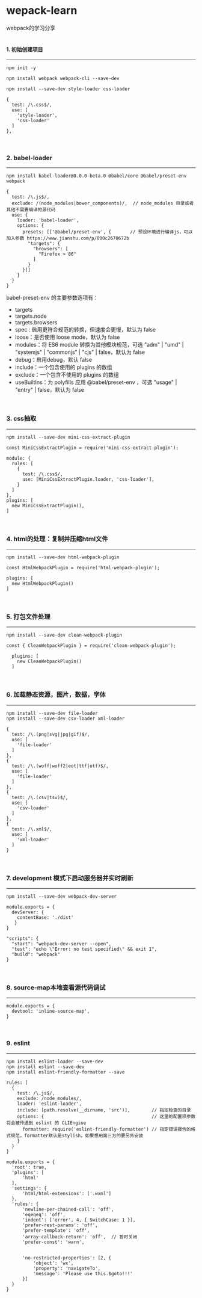 # wepack-learn  
webpack的学习分享  
<br>

#### 1. 初始创建项目  
***  
```  
npm init -y       

npm install webpack webpack-cli --save-dev

npm install --save-dev style-loader css-loader
```  

```
{
  test: /\.css$/,
  use: [
    'style-loader',
    'css-loader'
  ]
},
```

<br>

### 2. babel-loader
***
```
npm install babel-loader@8.0.0-beta.0 @babel/core @babel/preset-env webpack
```

```
{
  test: /\.js$/,
  exclude: /(node_modules|bower_components)/,  // node_modules 目录或者其他不需要编译的源代码 
  use: {
    loader: 'babel-loader',
    options: {
      presets: [['@babel/preset-env', {       // 预设环境进行编译js，可以加入参数 https://www.jianshu.com/p/000c2670672b
        "targets": {
          "browsers": [
            "Firefox > 86"
          ]
        }
      }]]
    }
  }
}
```

babel-preset-env 的主要参数选项有：
* targets
* targets.node
* targets.browsers
* spec : 启用更符合规范的转换，但速度会更慢，默认为 false
* loose：是否使用 loose mode，默认为 false
* modules：将 ES6 module 转换为其他模块规范，可选 "adm" | "umd" | "systemjs" | "commonjs" | "cjs" | false，默认为 false
* debug：启用debug，默认 false
* include：一个包含使用的 plugins 的数组
* exclude：一个包含不使用的 plugins 的数组
* useBuiltIns：为 polyfills 应用 @babel/preset-env ，可选 "usage" | "entry" | false，默认为 false

<br>

### 3. css抽取
***
```
npm install --save-dev mini-css-extract-plugin
```

```
const MiniCssExtractPlugin = require('mini-css-extract-plugin');

module: {
  rules: [
    {
      test: /\.css$/,
      use: [MiniCssExtractPlugin.loader, 'css-loader'],
    }
  ]
},
plugins: [
  new MiniCssExtractPlugin(),
]
```

<br>

### 4. html的处理：复制并压缩html文件
***
```
npm install --save-dev html-webpack-plugin
```
```
const HtmlWebpackPlugin = require('html-webpack-plugin');

plugins: [
  new HtmlWebpackPlugin()
]
```

<br>

### 5. 打包文件处理
***
```
npm install --save-dev clean-webpack-plugin
```
```
const { CleanWebpackPlugin } = require('clean-webpack-plugin');

  plugins: [
    new CleanWebpackPlugin()
  ]
```

<br>

### 6. 加载静态资源，图片，数据，字体
***
```
npm install --save-dev file-loader
npm install --save-dev csv-loader xml-loader
```
```
{
  test: /\.(png|svg|jpg|gif)$/,
  use: [
    'file-loader'
  ]
},
{
  test: /\.(woff|woff2|eot|ttf|otf)$/,
  use: [
    'file-loader'
  ]
},
{
  test: /\.(csv|tsv)$/,
  use: [
    'csv-loader'
  ]
},
{
  test: /\.xml$/,
  use: [
    'xml-loader'
  ]
}
```

<br>

### 7. development 模式下启动服务器并实时刷新
***
```
npm install --save-dev webpack-dev-server
```
```
module.exports = {
  devServer: {
    contentBase: './dist'
   }
}
```
```
"scripts": {
  "start": "webpack-dev-server --open",
  "test": "echo \"Error: no test specified\" && exit 1",
  "build": "webpack"
}
```

<br>

### 8. source-map本地查看源代码调试
***
```
module.exports = {
  devtool: 'inline-source-map',
}
```

<br>

### 9. eslint
***
```
npm install eslint-loader --save-dev
npm install eslint --save-dev
npm install eslint-friendly-formatter --save
```
```
rules: [
  {
    test: /\.js$/,
    exclude: /node_modules/,
    loader: 'eslint-loader',
    include: [path.resolve(__dirname, 'src')],        // 指定检查的目录
    options: {                                        // 这里的配置项参数将会被传递到 eslint 的 CLIEngine
      formatter: require('eslint-friendly-formatter') // 指定错误报告的格式规范，formatter默认是stylish，如果想用第三方的要另外安装
    }
  }
}
```
```
module.exports = {
  'root': true,
  'plugins': [
      'html'
  ],
  'settings': {
      'html/html-extensions': ['.wxml']
  },
  'rules': {
      'newline-per-chained-call': 'off',
      'eqeqeq': 'off',
      'indent': ['error', 4, { SwitchCase: 1 }],
      'prefer-rest-params': 'off',
      'prefer-template': 'off',
      'array-callback-return': 'off',  // 暂时关闭
      'prefer-const': 'warn',
     

      'no-restricted-properties': [2, {
          'object': 'wx',
          'property': 'navigateTo',
          'message': 'Please use this.$goto!!!'
      }]
  }
}
```